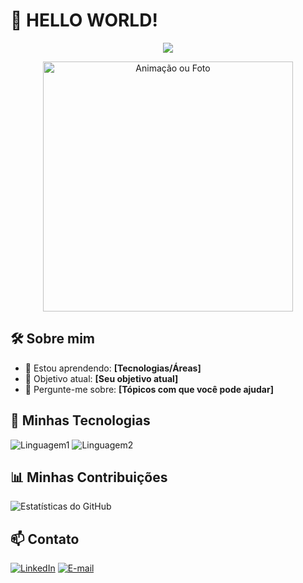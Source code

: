 
# 👋 HELLO WORLD!

<p align="center">
  <img src="https://readme-typing-svg.herokuapp.com?font=Roboto&size=25&duration=4000&color=333&center=true&vCenter=true&lines=Eu+sou+M.Giulia!;Bem-vindo+ao+meu+perfil!;Apaixonado+por+tecnologia.">
</p>

<p align="center">
  <img src="link_para_sua_imagem.gif" alt="Animação ou Foto" width="400px">
</p>

## 🛠️ Sobre mim
- 🌱 Estou aprendendo: **[Tecnologias/Áreas]**
- 🎯 Objetivo atual: **[Seu objetivo atual]**
- 💬 Pergunte-me sobre: **[Tópicos com que você pode ajudar]**

## 🚀 Minhas Tecnologias
![Linguagem1](https://img.shields.io/badge/-Linguagem1-333?style=for-the-badge&logo=LogoLinguagem)
![Linguagem2](https://img.shields.io/badge/-Linguagem2-333?style=for-the-badge&logo=LogoLinguagem)

## 📊 Minhas Contribuições
![Estatísticas do GitHub](https://github-readme-stats.vercel.app/api?username=SeuUsuario&show_icons=true&theme=radical)

## 📫 Contato
[![LinkedIn](https://img.shields.io/badge/-LinkedIn-333?style=for-the-badge&logo=linkedin)](https://linkedin.com/in/SeuPerfil)
[![E-mail](https://img.shields.io/badge/-Email-333?style=for-the-badge&logo=gmail)](mailto:seuemail@example.com)
